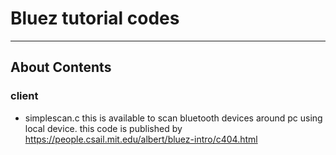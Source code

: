 # Bluez tutorial codes
---

## About Contents

### client

- simplescan.c
this is available to scan bluetooth devices around pc using local device.
this code is published by https://people.csail.mit.edu/albert/bluez-intro/c404.html

